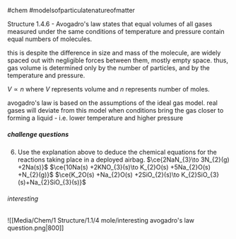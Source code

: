 #chem #modelsofparticulatenatureofmatter

Structure 1.4.6 - Avogadro's law states that equal volumes of all gases measured under the same conditions of temperature and pressure contain equal numbers of molecules.

this is despite the difference in size and mass of the molecule, are widely spaced out with negligible forces between them, mostly empty space. thus, gas volume is determined only by the number of particles, and by the temperature and pressure.

$V\propto n$ where $V$ represents volume and $n$ represents number of moles.

avogadro's law is based on the assumptions of the ideal gas model. real gases will deviate from this model when conditions bring the gas closer to forming a liquid - i.e. lower temperature and higher pressure

##### challenge questions
6. Use the explanation above to deduce the chemical equations for the reactions taking place in a deployed airbag.
$\ce{2NaN_{3}\to 3N_{2}(g) +2Na(s)}$
$\ce{10Na(s) +2KNO_{3}(s)\to K_{2}O(s) +5Na_{2}O(s) +N_{2}(g)}$
$\ce{K_2O(s) +Na_{2}O(s) +2SiO_{2}(s)\to K_{2}SiO_{3}(s)+Na_{2}SiO_{3}(s)}$
###### interesting
![[Media/Chem/1 Structure/1.1/4 mole/interesting avogadro's law question.png|800]]